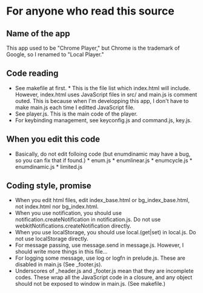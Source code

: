 # For anyone who read this source

## Name of the app
This app used to be "Chrome Player," but Chrome is the trademark of Google, so I renamed to "Local Player."

## Code reading
* See makefile at first.
      * This is the file list which index.html will include. However, index.html uses JavaScript files in src/ and main.js is comment outed. This is because when I'm developping this app, I don't have to make main.js each time I editted JavaScript file.
* See player.js. This is the main code of the player.
* For keybinding management, see keyconfig.js and command.js, key.js.

## When you edit this code
* Basically, do not edit folloing code (but enumdinamic may have a bug, so you can fix that if found.)
      * enum.js
      * enumlinear.js
      * enumcycle.js
      * enumdinamic.js
      * limited.js

## Coding style, promise
* When you edit html files, edit index\_base.html or bg\_index\_base.html, not index.html nor bg\_index.html.
* When you use notification, you should use notification.createNotification in notification.js. Do not use webkitNotifications.createNotification directly.
* When you use localStorage, you should use local.(get|set) in local.js. Do not use localStorage directly.
* For message passing, use message.send in message.js. However, I should write more things in this file...
* For logging some message, use log or logfn in prelude.js. These are disabled in main.js (See \_footer.js).
* Underscores of \_header.js and \_footer.js mean that they are incomplete codes. These wrap all the JavaScript code in a closure, and any object should not be exposed to window in main.js. (See makefile.)


